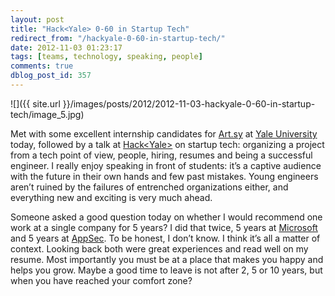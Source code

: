 ```yaml
---
layout: post
title: "Hack<Yale> 0-60 in Startup Tech"
redirect_from: "/hackyale-0-60-in-startup-tech/"
date: 2012-11-03 01:23:17
tags: [teams, technology, speaking, people]
comments: true
dblog_post_id: 357
---
```

![]({{ site.url }}/images/posts/2012/2012-11-03-hackyale-0-60-in-startup-tech/image_5.jpg)

Met with some excellent internship candidates for [Art.sy](https://artsy.net) at [Yale University](http://yale.edu/) today, followed by a talk at [Hack&lt;Yale&gt;](https://web.archive.org/web/20121114075325/http://hackyale.com/) on startup tech: organizing a project from a tech point of view, people, hiring, resumes and being a successful engineer. I really enjoy speaking in front of students: it’s a captive audience with the future in their own hands and few past mistakes. Young engineers aren’t ruined by the failures of entrenched organizations either, and everything new and exciting is very much ahead.

Someone asked a good question today on whether I would recommend one work at a single company for 5 years? I did that twice, 5 years at [Microsoft](http://www.microsoft.com) and 5 years at [AppSec](https://web.archive.org/web/20131111165225/https://www.appsecinc.com/). To be honest, I don’t know. I think it’s all a matter of context. Looking back both were great experiences and read well on my resume. Most importantly you must be at a place that makes you happy and helps you grow. Maybe a good time to leave is not after 2, 5 or 10 years, but when you have reached your comfort zone?
